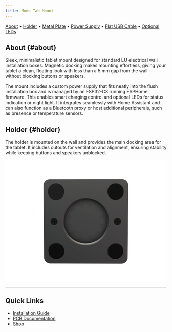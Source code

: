 ```yaml
---
title: Modo Tab Mount
---
```


<nav class="top-nav">
  <a href="#about">About</a> •
  <a href="#holder">Holder</a> •
  <a href="#metal-plate">Metal Plate</a> •
  <a href="#power-supply">Power Supply</a> •
  <a href="#flat-usb-cable">Flat USB Cable</a> •
  <a href="#optional-leds">Optional LEDs</a>
</nav>

## About {#about}

Sleek, minimalistic tablet mount designed for standard EU electrical wall installation boxes. Magnetic docking makes mounting effortless, giving your tablet a clean, floating look with less than a 5 mm gap from the wall—without blocking buttons or speakers.

The mount includes a custom power supply that fits neatly into the flush installation box and is managed by an ESP32-C3 running ESPHome firmware. This enables smart charging control and optional LEDs for status indication or night light. It integrates seamlessly with Home Assistant and can also function as a Bluetooth proxy or host additional peripherals, such as presence or temperature sensors.

## Holder {#holder}
The holder is mounted on the wall and provides the main docking area for the tablet. It includes cutouts for ventilation and alignment, ensuring stability while keeping buttons and speakers unblocked.

![Plate Front](images/pic_1.png)

---

## Quick Links
- [Installation Guide](installation.md) 
- [PCB Documentation](pcb.md)
- [Shop](shop.md)
